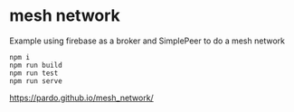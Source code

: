 # mesh network

Example using firebase as a broker and SimplePeer to do a mesh network  

`npm i`  
`npm run build`  
`npm run test`  
`npm run serve`   

https://pardo.github.io/mesh_network/
